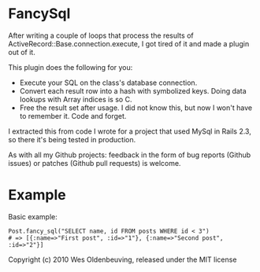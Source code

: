 FancySql
========

After writing a couple of loops that process the results of ActiveRecord::Base.connection.execute, I got tired of it and made a plugin out of it.

This plugin does the following for you:

* Execute your SQL on the class's database connection.
* Convert each result row into a hash with symbolized keys. Doing data lookups with Array indices is so C.
* Free the result set after usage. I did not know this, but now I won't have to remember it. Code and forget.

I extracted this from code I wrote for a project that used MySql in Rails 2.3, so there it's being tested in production.

As with all my Github projects: feedback in the form of bug reports (Github issues) or patches (Github pull requests) is welcome.

Example
=======

Basic example:

    Post.fancy_sql("SELECT name, id FROM posts WHERE id < 3")
    # => [{:name=>"First post", :id=>"1"}, {:name=>"Second post", :id=>"2"}]

Copyright (c) 2010 Wes Oldenbeuving, released under the MIT license
